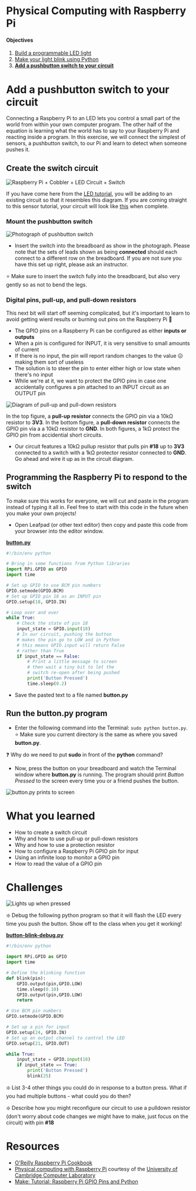 Physical Computing with Raspberry Pi
====================================

#### Objectives
1. [Build a programmable LED light](01-led.md)
2. [Make your light blink using Python](02-programming.md)
3. **[Add a pushbutton switch to your circuit](03-switch.md)**

# Add a pushbutton switch to your circuit

Connecting a Raspberry Pi to an LED lets you control a small part of the world from within your own computer program. The other half of the equation is learning what the world has to say to your Raspberry Pi and reacting inside a program. In this exercise, we will connect the simplest of sensors, a pushbutton switch, to our Pi and learn to detect when someone pushes it.

## Create the switch circuit

![Raspberry Pi + Cobbler + LED Circuit + Switch](images/led-plus-switch_bb.png)

If you have come here from the [LED tutorial](01-led.md), you will be adding to an existing circuit so that it resembles this diagram. If you are coming straight to this sensor tutorial, your circuit will look like [this](images/just-switch_bb.png) when complete.

### Mount the pushbutton switch

![Photograph of pushbutton switch](images/momentary-topdown.jpg)

* Insert the switch into the breadboard as show in the photograph. Please note that the sets of leads shown as being **connected** should each connect to a different row on the breadboard. If you are not sure you have this set up right, please ask an instructor.

:star: Make sure to insert the switch fully into the breadboard, but also very gently so as not to bend the legs.

### Digital pins, pull-up, and pull-down resistors

This next bit will start off seeming complicated, but it's important to learn to avoid getting wierd results or burning out pins on the Raspberry Pi :grimacing:

* The GPIO pins on a Raspberry Pi can be configured as either **inputs or outputs**
* When a pin is configured for INPUT, it is very sensitive to small amounts of current
* If there is no input, the pin will report random changes to the value :confounded: making them sort of useless
* The solution is to steer the pin to enter either high or low state when there's no input
* While we're at it, we want to protect the GPIO pins in case one accidentally configures a pin attached to an INPUT circuit as an OUTPUT pin

![Diagram of pull-up and pull-down resistors](images/pullupdown.jpg)

In the top figure, a **pull-up resistor** connects the GPIO pin via a 10kΩ resistor to **3V3**. In the bottom figure, a **pull-down resistor** connects the GPIO pin via a a 10kΩ resistor to **GND**. In both figures, a 1kΩ protect the GPIO pin from accidential short circuits.

* Our circuit features a 10kΩ pullup resistor that pulls pin **#18** up to **3V3** connected to a switch with a 1kΩ protector resistor connected to **GND**. Go ahead and wire it up as in the circuit diagram.

## Programming the Raspberry Pi to respond to the switch

To make sure this works for everyone, we will cut and paste in the program instead of typing it all in. Feel free to start with this code in the future when you make your own projects!

* Open Leafpad (or other text editor) then copy and paste this code from your browser into the editor window.

**[button.py](other-materials/button.py)**
```python
#!/bin/env python

# Bring in some functions from Python libraries
import RPi.GPIO as GPIO
import time

# Set up GPIO to use BCM pin numbers
GPIO.setmode(GPIO.BCM)
# Set up GPIO pin 18 as an INPUT pin
GPIO.setup(18, GPIO.IN)

# Loop over and over
while True:
    # Check the state of pin 18
    input_state = GPIO.input(18)
    # In our circuit, pushing the button
    # makes the pin go to LOW and in Python
    # this means GPIO.input will return False
    # rather than True
    if input_state == False:
        # Print a little message to screen
        # then wait a tiny bit to let the
        # switch re-open after being pushed
        print('Button Pressed')
        time.sleep(0.2)
```

* Save the pasted text to a file named **button.py**

## Run the button.py program

* Enter the following command into the Terminal: `sudo python button.py`. :star: Make sure you current directory is the same as where you saved **button.py**.

:question: Why do we need to put **sudo** in front of the **python** command?

* Now, press the button on your breadboard and watch the Terminal window where **button.py** is running. The program should print _Button Pressed_ to the screen every time you or a friend pushes the button.

![button.py prints to screen](images/terminal-button-py.png)

# What you learned
* How to create a switch circuit
* Why and how to use pull-up or pull-down resistors
* Why and how to use a protection resistor
* How to configure a Raspberry Pi GPIO pin for input
* Using an infinite loop to monitor a GPIO pin
* How to read the value of a GPIO pin

# Challenges

![Lights up when pressed](images/lightup.jpg)

:sparkle: Debug the following python program so that it will flash the LED every time you push the button. Show off to the class when you get it working!

**[button-blink-debug.py](other-materials/button-blink-debug.py)**
```python
#!/bin/env python

import RPi.GPIO as GPIO
import time

# Define the blinking function
def blink(pin):
    GPIO.output(pin,GPIO.LOW)
    time.sleep(0.10)
    GPIO.output(pin,GPIO.LOW)
    return

# Use BCM pin numbers
GPIO.setmode(GPIO.BCM)

# Set up a pin for input
GPIO.setup(24, GPIO.IN)
# Set up an output channel to control the LED
GPIO.setup(21, GPIO.OUT)

while True:
    input_state = GPIO.input(18)
    if input_state == True:
        print('Button Pressed')
        blink(25)
```

:sparkle: List 3-4 other things you could do in response to a button press. What if you had multiple buttons - what could you do then?

:sparkle: Describe how you might reconfigure our circuit to use a pulldown resistor (don't worry about code changes we might have to make, just focus on the circuit) with pin **#18**

# Resources
* [O'Reilly Raspberry Pi Cookbook](http://razzpisampler.oreilly.com/ch07.html)
* [Physical computing with Raspberry Pi](https://www.cl.cam.ac.uk/projects/raspberrypi/tutorials/robot/buttons_and_switches/) courtesy of the [University of Cambridge Computer Laboratory](https://www.cl.cam.ac.uk/)
* [Make: Tutorial: Raspberry Pi GPIO Pins and Python](http://makezine.com/projects/tutorial-raspberry-pi-gpio-pins-and-python/)
